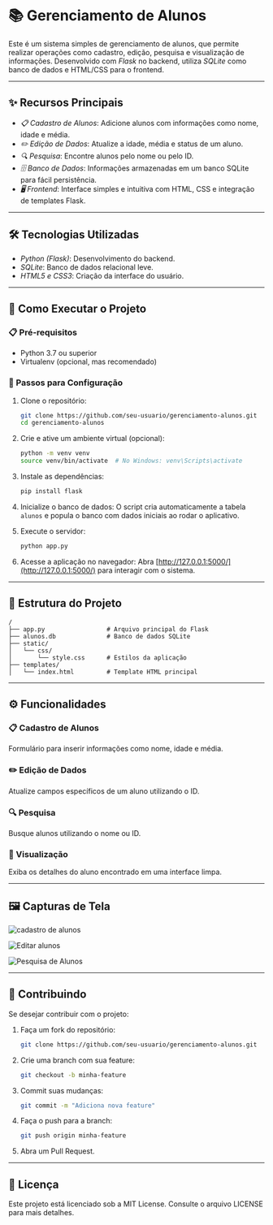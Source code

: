 # 📚 Gerenciamento de Alunos

Este é um sistema simples de gerenciamento de alunos, que permite realizar operações como cadastro, edição, pesquisa e visualização de informações. Desenvolvido com *Flask* no backend, utiliza *SQLite* como banco de dados e HTML/CSS para o frontend.

---

## ✨ Recursos Principais

- *📋 Cadastro de Alunos*: Adicione alunos com informações como nome, idade e média.
- *✏️ Edição de Dados*: Atualize a idade, média e status de um aluno.
- *🔍 Pesquisa*: Encontre alunos pelo nome ou pelo ID.
- *🗄️ Banco de Dados*: Informações armazenadas em um banco SQLite para fácil persistência.
- *🖥️ Frontend*: Interface simples e intuitiva com HTML, CSS e integração de templates Flask.

---

## 🛠️ Tecnologias Utilizadas

- *Python (Flask)*: Desenvolvimento do backend.
- *SQLite*: Banco de dados relacional leve.
- *HTML5 e CSS3*: Criação da interface do usuário.

---

## 🚀 Como Executar o Projeto

### 📋 Pré-requisitos

- Python 3.7 ou superior
- Virtualenv (opcional, mas recomendado)

### 🧩 Passos para Configuração

1. Clone o repositório:
   ```bash
   git clone https://github.com/seu-usuario/gerenciamento-alunos.git
   cd gerenciamento-alunos
   ```

2. Crie e ative um ambiente virtual (opcional):
   ```bash
   python -m venv venv
   source venv/bin/activate  # No Windows: venv\Scripts\activate
   ```

3. Instale as dependências:
   ```bash
   pip install flask
   ```

4. Inicialize o banco de dados:
   O script cria automaticamente a tabela `alunos` e popula o banco com dados iniciais ao rodar o aplicativo.

5. Execute o servidor:
   ```bash
   python app.py
   ```

6. Acesse a aplicação no navegador:
   Abra [http://127.0.0.1:5000/](http://127.0.0.1:5000/) para interagir com o sistema.

---

## 📂 Estrutura do Projeto

```
/
├── app.py                 # Arquivo principal do Flask
├── alunos.db              # Banco de dados SQLite
├── static/
│   └── css/
│       └── style.css      # Estilos da aplicação
├── templates/
│   └── index.html         # Template HTML principal
```

---

## ⚙️ Funcionalidades

### 📋 Cadastro de Alunos
Formulário para inserir informações como nome, idade e média.

### ✏️ Edição de Dados
Atualize campos específicos de um aluno utilizando o ID.

### 🔍 Pesquisa
Busque alunos utilizando o nome ou ID.

### 📄 Visualização
Exiba os detalhes do aluno encontrado em uma interface limpa.

---

## 🖼️ Capturas de Tela

![cadastro de alunos](https://github.com/user-attachments/assets/c268c403-2867-474b-9413-1b535bdb79ad)

![Editar alunos](https://github.com/user-attachments/assets/1f273ceb-3196-4926-bd19-fd88e58555c2)

![Pesquisa de Alunos](https://github.com/user-attachments/assets/3cca927e-8f91-48bd-8354-897041953bf5)




---

## 🤝 Contribuindo

Se desejar contribuir com o projeto:

1. Faça um fork do repositório:
   ```bash
   git clone https://github.com/seu-usuario/gerenciamento-alunos.git
   ```

2. Crie uma branch com sua feature:
   ```bash
   git checkout -b minha-feature
   ```

3. Commit suas mudanças:
   ```bash
   git commit -m "Adiciona nova feature"
   ```

4. Faça o push para a branch:
   ```bash
   git push origin minha-feature
   ```

5. Abra um Pull Request.

---

## 📝 Licença

Este projeto está licenciado sob a MIT License. Consulte o arquivo LICENSE para mais detalhes.


